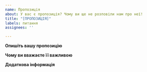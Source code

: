 ```yaml
---
name: Пропозиція
about: У вас є пропозиція? Чому ви ще не розповіли нам про неї!
title: "[ПРОПОЗИЦІЯ]"
labels: питання
assignees: ''

---
```


**Опишіть вашу пропозицію**


**Чому ви вважаєте її важливою**


**Додаткова інформація**